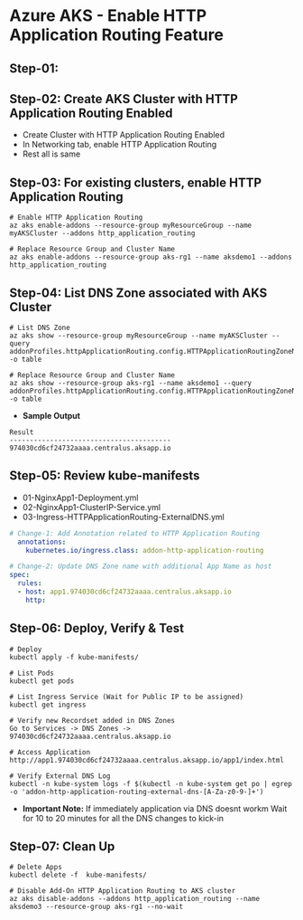 # Azure AKS - Enable HTTP Application Routing Feature

## Step-01:

## Step-02: Create AKS Cluster with HTTP Application Routing Enabled
- Create Cluster with HTTP Application Routing Enabled
- In Networking tab, enable HTTP Application Routing
- Rest all is same

## Step-03: For existing clusters, enable HTTP Application Routing
```
# Enable HTTP Application Routing 
az aks enable-addons --resource-group myResourceGroup --name myAKSCluster --addons http_application_routing

# Replace Resource Group and Cluster Name
az aks enable-addons --resource-group aks-rg1 --name aksdemo1 --addons http_application_routing
```

## Step-04: List DNS Zone associated with AKS Cluster
```
# List DNS Zone
az aks show --resource-group myResourceGroup --name myAKSCluster --query addonProfiles.httpApplicationRouting.config.HTTPApplicationRoutingZoneName -o table

# Replace Resource Group and Cluster Name
az aks show --resource-group aks-rg1 --name aksdemo1 --query addonProfiles.httpApplicationRouting.config.HTTPApplicationRoutingZoneName -o table
```
- **Sample Output**
```
Result
----------------------------------------
974030cd6cf24732aaaa.centralus.aksapp.io
```

## Step-05: Review kube-manifests
- 01-NginxApp1-Deployment.yml
- 02-NginxApp1-ClusterIP-Service.yml
- 03-Ingress-HTTPApplicationRouting-ExternalDNS.yml
```yml
# Change-1: Add Annotation related to HTTP Application Routing
  annotations:
    kubernetes.io/ingress.class: addon-http-application-routing

# Change-2: Update DNS Zone name with additional App Name as host
spec:
  rules:
  - host: app1.974030cd6cf24732aaaa.centralus.aksapp.io
    http:
```
## Step-06: Deploy, Verify & Test
```
# Deploy
kubectl apply -f kube-manifests/

# List Pods
kubectl get pods

# List Ingress Service (Wait for Public IP to be assigned)
kubectl get ingress

# Verify new Recordset added in DNS Zones
Go to Services -> DNS Zones -> 974030cd6cf24732aaaa.centralus.aksapp.io

# Access Application
http://app1.974030cd6cf24732aaaa.centralus.aksapp.io/app1/index.html

# Verify External DNS Log
kubectl -n kube-system logs -f $(kubectl -n kube-system get po | egrep -o 'addon-http-application-routing-external-dns-[A-Za-z0-9-]+')
```
- **Important Note:** If immediately application via DNS doesnt workm Wait for 10 to 20 minutes for all the DNS changes to kick-in

## Step-07: Clean Up
```
# Delete Apps
kubectl delete -f  kube-manifests/

# Disable Add-On HTTP Application Routing to AKS cluster
az aks disable-addons --addons http_application_routing --name aksdemo3 --resource-group aks-rg1 --no-wait
```